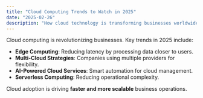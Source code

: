 ```yaml
---
title: "Cloud Computing Trends to Watch in 2025"
date: "2025-02-26"
description: "How cloud technology is transforming businesses worldwide."
---
```


Cloud computing is revolutionizing businesses. Key trends in 2025 include:

- **Edge Computing**: Reducing latency by processing data closer to users.  
- **Multi-Cloud Strategies**: Companies using multiple providers for flexibility.  
- **AI-Powered Cloud Services**: Smart automation for cloud management.  
- **Serverless Computing**: Reducing operational complexity.  

Cloud adoption is driving **faster and more scalable** business operations.
